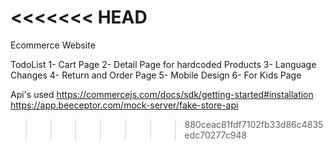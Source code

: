 # <<<<<<< HEAD

Ecommerce Website

TodoList
1- Cart Page
2- Detail Page for hardcoded Products
3- Language Changes
4- Return and Order Page
5- Mobile Design
6- For Kids Page

Api's used
https://commercejs.com/docs/sdk/getting-started#installation
https://app.beeceptor.com/mock-server/fake-store-api

> > > > > > > 880ceac81fdf7102fb33d86c4835edc70277c948
